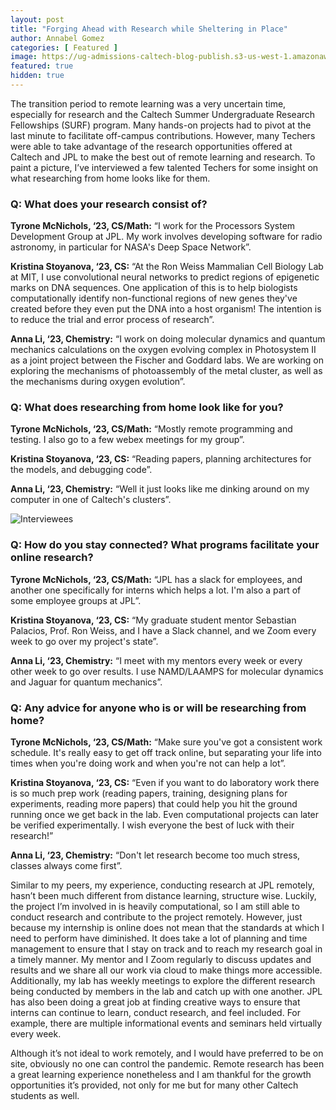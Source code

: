 ```yaml
---
layout: post
title: "Forging Ahead with Research while Sheltering in Place" 
author: Annabel Gomez
categories: [ Featured ]
image: https://ug-admissions-caltech-blog-publish.s3-us-west-1.amazonaws.com/images/2020/12/5F5C8D29-8ADD-48C0-A0C6-FEEDF09F40ED.jpeg
featured: true
hidden: true
---
```

The transition period to remote learning was a very uncertain time, especially for research and the Caltech Summer Undergraduate Research Fellowships (SURF) program. Many hands-on projects had to pivot at the last minute to facilitate off-campus contributions. However, many Techers were able to take advantage of the research opportunities offered at Caltech and JPL to make the best out of remote learning and research. To paint a picture, I’ve interviewed a few talented Techers for some insight on what researching from home looks like for them. 

### Q: What does your research consist of?
**Tyrone McNichols, ‘23, CS/Math:** “I work for the Processors System Development Group at JPL. My work involves developing software for radio astronomy, in particular for NASA's Deep Space Network”. 

**Kristina Stoyanova, ‘23, CS:** “At the Ron Weiss Mammalian Cell Biology Lab at MIT, I use convolutional neural networks to predict regions of epigenetic marks on DNA sequences. One application of this is to help biologists computationally identify non-functional regions of new genes they've created before they even put the DNA into a host organism! The intention is to reduce the trial and error process of research”. 

**Anna Li, ‘23, Chemistry:** “I work on doing molecular dynamics and quantum mechanics calculations on the oxygen evolving complex in Photosystem II as a joint project between the Fischer and Goddard labs. We are working on exploring the mechanisms of photoassembly of the metal cluster, as well as the mechanisms during oxygen evolution”. 

### Q: What does researching from home look like for you?
**Tyrone McNichols, ‘23, CS/Math:** “Mostly remote programming and testing. I also go to a few webex meetings for my group”. 

**Kristina Stoyanova, ‘23, CS:** “Reading papers, planning architectures for the models, and debugging code”. 

**Anna Li, ‘23, Chemistry:** “Well it just looks like me dinking around on my computer in one of Caltech's clusters”. 

![Interviewees](https://ug-admissions-caltech-blog-publish.s3-us-west-1.amazonaws.com/images/2020/12/4th+post.PNG)

### Q: How do you stay connected? What programs facilitate your online research?
**Tyrone McNichols, ‘23, CS/Math:** “JPL has a slack for employees, and another one specifically for interns which helps a lot. I'm also a part of some employee groups at JPL”. 

**Kristina Stoyanova, ‘23, CS:** “My graduate student mentor Sebastian Palacios, Prof. Ron Weiss, and I have a Slack channel, and we Zoom every week to go over my project's state”. 

**Anna Li, ‘23, Chemistry:** “I meet with my mentors every week or every other week to go over results. I use NAMD/LAAMPS for molecular dynamics and Jaguar for quantum mechanics”.

### Q: Any advice for anyone who is or will be researching from home?
**Tyrone McNichols, ‘23, CS/Math:** “Make sure you've got a consistent work schedule. It's really easy to get off track online, but separating your life into times when you're doing work and when you're not can help a lot”. 

**Kristina Stoyanova, ‘23, CS:** “Even if you want to do laboratory work there is so much prep work (reading papers, training, designing plans for experiments, reading more papers) that could help you hit the ground running once we get back in the lab. Even computational projects can later be verified experimentally. I wish everyone the best of luck with their research!” 

**Anna Li, ‘23, Chemistry:** “Don't let research become too much stress, classes always come first”. 

Similar to my peers, my experience, conducting research at JPL remotely, hasn’t been much different from distance learning, structure wise. Luckily, the project I’m involved in is heavily computational, so I am still able to conduct research and contribute to the project remotely. However, just because my internship is online does not mean that the standards at which I need to perform have diminished. It does take a lot of planning and time management to ensure that I stay on track and to reach my research goal in a timely manner. My mentor and I Zoom regularly to discuss updates and results and we share all our work via cloud to make things more accessible. Additionally, my lab has weekly meetings to explore the different research being conducted by members in the lab and catch up with one another. JPL has also been doing a great job at finding creative ways to ensure that interns can continue to learn, conduct research, and feel included. For example, there are multiple informational events and seminars held virtually every week.

Although it’s not ideal to work remotely, and I would have preferred to be on site, obviously no one can control the pandemic. Remote research has been a great learning experience nonetheless and I am thankful for the growth opportunities it’s provided, not only for me but for many other Caltech students as well. 
